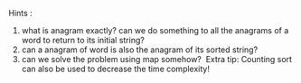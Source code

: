 Hints :
1. what is anagram exactly? can we do something to all the anagrams of a word to return to its initial string?
2. can a anagram of word is also the anagram of its sorted string?
3. can we solve the problem using map somehow?
​
Extra tip: Counting sort can also be used to decrease the time complexity!